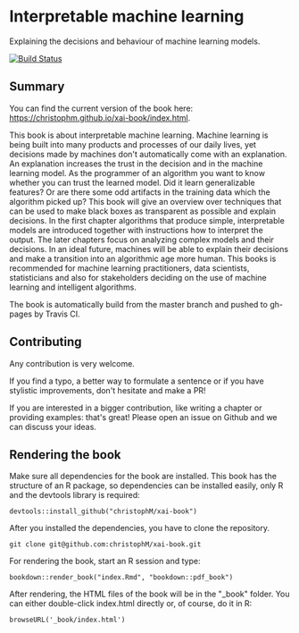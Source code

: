 # Interpretable machine learning

Explaining the decisions and behaviour of machine learning models.

[![Build Status](https://travis-ci.org/christophM/xai-book.svg?branch=master)](https://travis-ci.org/christophM/xai-book)

## Summary
You can find the current version of the book here: https://christophm.github.io/xai-book/index.html.

This book is about interpretable machine learning. Machine learning is being built into many products and processes of our daily lives, yet decisions made by machines don't automatically come with an explanation. An explanation increases the trust in the decision and in the machine learning model. As the programmer of an algorithm you want to know whether you can trust the learned model. Did it learn generalizable features? Or are there some odd artifacts in the training data which the algorithm picked up? This book will give an overview over techniques that can be used to make black boxes as transparent as possible and explain decisions. In the first chapter algorithms that produce simple, interpretable models are introduced together with instructions how to interpret the output. The later chapters focus on analyzing complex models and their decisions.
In an ideal future, machines will be able to explain their decisions and make a transition into an algorithmic age more human. This books is recommended for machine learning practitioners, data scientists, statisticians and also for stakeholders deciding on the use of machine learning and intelligent algorithms.


The book is automatically build from the master branch and pushed to gh-pages by Travis CI.

## Contributing

Any contribution is very welcome.

If you find a typo, a better way to formulate a sentence or if you have stylistic improvements, don't hesitate and make a PR!

If you are interested in a bigger contribution, like writing a chapter or providing examples: that's great! Please open an issue on Github and we can discuss your ideas.


## Rendering the book
Make sure all dependencies for the book are installed. This book has the structure of an R package, so dependencies can be installed easily, only R and the devtools library is required:
```{r}
devtools::install_github("christophM/xai-book")
```

After you installed the dependencies, you have to clone the repository.
```{shell}
git clone git@github.com:christophM/xai-book.git
```

For rendering the book, start an R session and type:
```{r}
bookdown::render_book("index.Rmd", "bookdown::pdf_book")
```
After rendering, the HTML files of the  book will be in the "_book" folder. You can either double-click index.html directly or, of course, do it in R:
```{r}
browseURL('_book/index.html')
 ```
